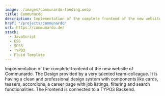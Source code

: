 ```yaml
---
image: ./images/communardo-landing.webp
title: Communardo
description: Implementation of the complete frontend of the new website of Communardo.
href: "/projects/communardo"
url: https://communardo.de/
stack:
  - JavaScript
  - ES6
  - SCSS
  - TYPO3
  - Fluid Template
---
```


Implementation of the complete frontend of the new website of Communardo. The Design provided by a very talented team-colleague. It is having a clean and professional design system with components like cards, teasers, accordions, a career page with job listings, filtering and search functionalities. The Frontend is connected to a TYPO3 Backend. 
